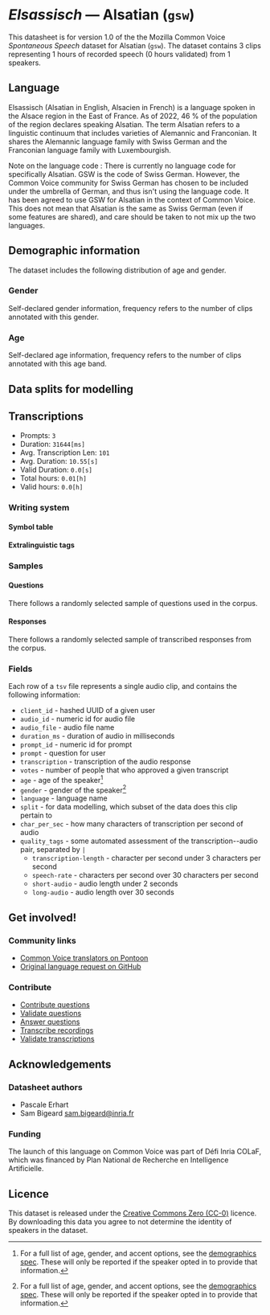 # *Elsassisch* &mdash; Alsatian (`gsw`)
This datasheet is for version 1.0 of the the Mozilla Common Voice *Spontaneous Speech* dataset 
for Alsatian (`gsw`). The dataset contains 3 clips representing 1 hours of recorded
speech (0 hours validated) from 1 speakers.

## Language
<!-- {{LANGUAGE_DESCRIPTION}} -->
<!-- Provide a brief (1-2 paragraph) description of your language -->

Elsassisch (Alsatian in English, Alsacien in French) is a language spoken in the Alsace region in the East of France. As of 2022, 46 % of the population of the region declares speaking Alsatian. The term Alsatian refers to a linguistic continuum that includes varieties of Alemannic and Franconian. It shares the Alemannic language family with Swiss German and the Franconian language family with Luxembourgish.

 Note on the language code : There is currently no language code for specifically Alsatian. GSW is the code of Swiss German. However, the Common Voice community for Swiss German has chosen to be included under the umbrella of German, and thus isn't using the language code. It has been agreed to use GSW for Alsatian in the context of Common Voice. This does not mean that Alsatian is the same as Swiss German (even if some features are shared), and care should be taken to not mix up the two languages.

## Demographic information
The dataset includes the following distribution of age and gender.
<!-- You can get a lot of the information in this section from https://analyzer.cv-toolbox.web.tr/browse -->

### Gender
Self-declared gender information, frequency refers to the number of clips annotated with this gender.
<!-- {{GENDER_TABLE}} -->
<!-- @ AUTOMATICALLY GENERATED @ -->
<!-- | Gender | Frequency |
|--------|-----------|
| male, masculine | ? |
| undeclared | ? |
| female, feminine | ? | -->

### Age
Self-declared age information, frequency refers to the number of clips annotated with this age band.
<!-- {{AGE_TABLE}} -->
<!-- @ AUTOMATICALLY GENERATED @ -->
<!-- | Age band | Frequency |
|----------|-----------|
| teens | ? |
| twenties | ? |
| thirties | ? |
| fourties | ? |
| fifties | ? |
   ...if other age ranges are present in your data, add rows... -->

## Data splits for modelling

## Transcriptions
* Prompts: `3`
* Duration: `31644[ms]`
* Avg. Transcription Len: `101`
* Avg. Duration: `10.55[s]`
* Valid Duration: `0.0[s]`
* Total hours: `0.01[h]`
* Valid hours: `0.0[h]`
<!-- {{TRANSCRIPTIONS_DESCRIPTION}} -->
<!-- A description of the transcription system used -->

### Writing system
<!-- {{WRITING_SYSTEM_DESCRIPTION}} -->
<!-- @ OPTIONAL @ -->
<!-- A description of the writing system (or writing systems) used in the text corpus -->

#### Symbol table
<!-- {{ALPHABET_TABLE}} -->
<!-- @ OPTIONAL @ -->
<!-- If the writing system is alphabetic, you can include the valid alphabet here -->

#### Extralinguistic tags

### Samples

#### Questions
There follows a randomly selected sample of questions used in the corpus.
<!-- {{QUESTIONS_SAMPLE}} -->

#### Responses
There follows a randomly selected sample of transcribed responses from the corpus.
<!-- {{TRANSCRIPTIONS_SAMPLE}} -->


### Fields
Each row of a `tsv` file represents a single audio clip, and contains the following information:

* `client_id` - hashed UUID of a given user
* `audio_id` - numeric id for audio file
* `audio_file` - audio file name
* `duration_ms` - duration of audio in milliseconds
* `prompt_id` - numeric id for prompt
* `prompt` - question for user
* `transcription` - transcription of the audio response
* `votes` - number of people that who approved a given transcript
* `age` - age of the speaker[^1]
* `gender` - gender of the speaker[^1]
* `language` - language name
* `split` - for data modelling, which subset of the data does this clip pertain to
* `char_per_sec` - how many characters of transcription per second of audio
* `quality_tags` - some automated assessment of the transcription--audio pair, separated by `|`
   *  `transcription-length` - character per second under 3 characters per second
   * `speech-rate` - characters per second over 30 characters per second
   * `short-audio` - audio length under 2 seconds
   * `long-audio` - audio length over 30 seconds

#### 
[^1]: For a full list of age, gender, and accent options, see the
[demographics
spec](https://github.com/common-voice/common-voice/blob/main/web/src/stores/demographics.ts). These
will only be reported if the speaker opted in to provide that
information.

## Get involved!

### Community links
* [Common Voice translators on Pontoon](https://pontoon.mozilla.org/gsw/common-voice/contributors/)
* [Original language request on GitHub](https://github.com/common-voice/common-voice/issues/4918)
<!-- {{COMMUNITY_LINKS_LIST}} -->
<!-- @ OPTIONAL @ -->
<!-- Links to community chats / fora -->

### Contribute
* [Contribute questions](https://commonvoice.mozilla.org/spontaneous-speech/beta/question)
* [Validate questions](https://commonvoice.mozilla.org/spontaneous-speech/beta/validate)
* [Answer questions](https://commonvoice.mozilla.org/spontaneous-speech/beta/prompts)
* [Transcribe recordings](https://commonvoice.mozilla.org/spontaneous-speech/beta/transcribe)
* [Validate transcriptions](https://commonvoice.mozilla.org/spontaneous-speech/beta/check-transcript)
<!-- {{CONTRIBUTE_LINKS_LIST}} -->
<!-- Here you can include links for how to contribute to the dataset -->

## Acknowledgements

### Datasheet authors
<!-- {{DATASHEET_AUTHORS_LIST}} -->
<!-- A list in the format of: Your Name <email@email.com> -->

* Pascale Erhart
* Sam Bigeard <sam.bigeard@inria.fr>


### Funding
<!-- {{FUNDING_DESCRIPTION}} -->
<!-- @ OPTIONAL @ -->
<!-- If you received any funding, you can include the acknowledgement here -->
The launch of this language on Common Voice was part of Défi Inria COLaF, which was financed by Plan National de Recherche en Intelligence Artificielle.

## Licence
This dataset is released under the [Creative Commons Zero (CC-0)](https://creativecommons.org/public-domain/cc0/) licence. By downloading this data
you agree to not determine the identity of speakers in the dataset.
